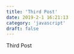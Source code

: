 ```yaml
---
title: 'Third Post'
date: 2019-2-1 16:21:13
category: 'javascript'
draft: false
---
```


Third Post
